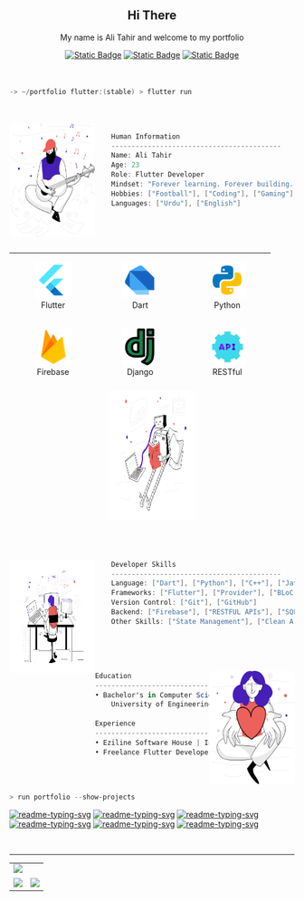 <br>
<h2 align="center">Hi There</h2>


<p align="center">My name is Ali Tahir and welcome to my portfolio</p>
<div display:flex, align="center">
<a href="https://www.instagram.com/yourusername/" target="_blank"><img alt="Static Badge" src="https://img.shields.io/badge/Gmail-5222D0?logo=gmail&logoColor=ffffff"></a>
<a href="https://www.instagram.com/yourusername/" target="_blank"><img alt="Static Badge" src="https://img.shields.io/badge/LinkedIn-5222D0?&logoColor=ffffff"></a>
<a href="https://www.instagram.com/yourusername/" target="_blank"><img alt="Static Badge" src="https://img.shields.io/badge/Instagram-5222D0?logo=instagram&logoColor=ffffff"></a>
</div>

<br>
<br>

```powershell
-> ~/portfolio flutter:(stable) > flutter run
```
<br>
<br>

<img align="left" src="svg/inspiration.svg" width="30%" height="200px"/>

<div width="30%">
    
```csharp
    Human Information
    ------------------------------------------
    Name: Ali Tahir
    Age: 23
    Role: Flutter Developer
    Mindset: "Forever learning. Forever building."
    Hobbies: ["Football"], ["Coding"], ["Gaming"], ["Music"]
    Languages: ["Urdu"], ["English"]
```

</div>

<br>
<br>
<br>

<div align="center">
 <table align="left" width = "70%" height="230px">
        <tr>
            <td align="center" width="140" height="112.43">
                <img src="icons/flutter.png" width="65px"/>
                <br /> Flutter
            </td>
            <td align="center" width="140" height="112.43">
                <img src="icons/dart.png" width="65px"/>
                <br /> Dart
            </td>
            <td align="center" width="140" height="112.43">
                <img src="icons/python.png" width="65px"/>
                <br /> Python
            </td>
        </tr>
        <tr>
            <td align="center" width="140" height="112.43">
                <img src="icons/firebase.png" width="65px"/>
                <br /> Firebase
            </td>
            <td align="center" width="140" height="112.43">
                <img src="icons/django.png" width="65px"/>
                <br /> Django
            </td>
             <td align="center" width="140" height="112.43">
                <img src="icons/restful.png" width="65px"/>
                <br /> RESTful
            </td>
        </tr>
    </table>
<img  src="svg/artificialintelligence.svg" height="230px" width = "30%"/>
</div>
<br>
<br>
<br>
<div>

<img align="left" src="svg/webdevelopment.svg" height="200px" width = "30%"/>
<div width ="70%">
    
```csharp
    Developer Skills
    ------------------------------------------
    Language: ["Dart"], ["Python"], ["C++"], ["Java"] (basic)
    Frameworks: ["Flutter"], ["Provider"], ["BLoC"], ["Firebase"], ["Django"] (basic)
    Version Control: ["Git"], ["GitHub"]
    Backend: ["Firebase"], ["RESTFUL APIs"], ["SQLite"] (basic)
    Other Skills: ["State Management"], ["Clean Architecture"], ["Debugging & Testing"]
```
</div>
</div>



<br>
<br>
<br>



<div>

<img align="right" src="svg/givingback.svg" height="200px" width = "30%" />

<div width ="70%">
    
```csharp
Education
------------------------------------------
• Bachelor's in Computer Science (Pursuing)
    University of Engineering and Technology Taxila, 2021 November - 2025 June.

Experience
------------------------------------------
• Eziline Software House | Internship | 2024 March - 2024 May (3 Months)
• Freelance Flutter Developer | 2023 August - 2025 April
```
    
</div>
</div>


<br>
<br>

```powershell
> run portfolio --show-projects
```


<a href="https://github.com/itsAliTahir/gemini-clone"><img width="33%" src="https://denvercoder1-github-readme-stats.vercel.app/api/pin/?username=itsAliTahir&repo=gemini-clone&hide_border=false&border_color=3D444D&bg_color=12111E&title_color=F85D7F&icon_color=F8D866&theme=react&show_icons=false" alt="readme-typing-svg"></a>
<a href="https://github.com/itsAliTahir/e-commerce-app-with-stripe-payment"><img width="33%" src="https://denvercoder1-github-readme-stats.vercel.app/api/pin/?username=itsAliTahir&repo=e-commerce-app-with-stripe-payment&hide_border=false&border_color=3D444D&bg_color=12111E&title_color=F85D7F&icon_color=F8D866&theme=react&show_icons=false" alt="readme-typing-svg"></a>
<a href="https://github.com/itsAliTahir/Premier_League_Database_Flutter_Project"><img width="33%" src="https://denvercoder1-github-readme-stats.vercel.app/api/pin/?username=itsAliTahir&repo=Premier_League_Database_Flutter_Project&hide_border=false&border_color=3D444D&bg_color=12111E&title_color=F85D7F&icon_color=F8D866&theme=react&show_icons=false" alt="readme-typing-svg"></a>
<a href="https://github.com/itsAliTahir/SIMULATION-PAGE-REPLACEMENT-POLICIES-COMPARISON-Operating-System-Project-"><img width="33%" src="https://denvercoder1-github-readme-stats.vercel.app/api/pin/?username=itsAliTahir&repo=SIMULATION-PAGE-REPLACEMENT-POLICIES-COMPARISON-Operating-System-Project-&hide_border=false&border_color=3D444D&bg_color=12111E&title_color=F85D7F&icon_color=F8D866&theme=react&show_icons=false" alt="readme-typing-svg"></a>
<a href="https://github.com/itsAliTahir/news_app"><img width="33%" src="https://denvercoder1-github-readme-stats.vercel.app/api/pin/?username=itsAliTahir&repo=news_app&hide_border=false&border_color=3D444D&bg_color=12111E&title_color=F85D7F&icon_color=F8D866&theme=react&show_icons=false" alt="readme-typing-svg"></a>
<a href="https://github.com/itsAliTahir/Expense-Tracker"><img width="33%" src="https://denvercoder1-github-readme-stats.vercel.app/api/pin/?username=itsAliTahir&repo=Expense-Tracker&hide_border=false&border_color=3D444D&bg_color=12111E&title_color=F85D7F&icon_color=F8D866&theme=react&show_icons=false" alt="readme-typing-svg"></a>












<br>

<hr>

<table>
  <tr>
    <td colspan="2">
     <img src="https://github-profile-trophy.vercel.app/?username=itsAliTahir&theme=radical&margin-w=15"/>
    </td>
  </tr>
  <tr>
    <td>
      <img 
        src="https://github-readme-stats.vercel.app/api?username=itsAliTahir&theme=radical&hide_border=false&include_all_commits=false&count_private=false" />
    </td>
    <td>
      <img 
        src="https://github-readme-streak-stats.herokuapp.com/?user=itsAliTahir&theme=radical&hide_border=false" />
    </td>
  </tr>
</table>



<!-- 
<h2 align="center">Connect with me 🌐</h2>
<hr>

<p align="center">
    <a href="mailto:alitahir2013@gmail.com" target="_blank">
        <img src="https://img.shields.io/badge/Gmail-D14836?style=for-the-badge&logo=gmail&logoColor=white" alt="Gmail" />
    </a> 
    <a href="https://www.linkedin.com/in/ali-tahir-948454248/" target="_blank">
        <img src="https://img.shields.io/badge/LinkedIn-0077B5?style=for-the-badge&logo=linkedin&logoColor=white" alt="LinkedIn" />
    </a> 
    <a href="https://web.facebook.com/profile.php?id=100051901068678" target="_blank">
        <img src="https://img.shields.io/badge/Facebook-1877F2?style=for-the-badge&logo=facebook&logoColor=white" alt="Facebook" />
    </a>
</p>

-->
